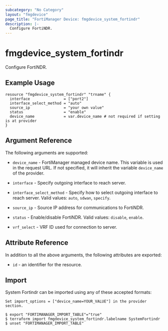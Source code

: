 ```yaml
---
subcategory: "No Category"
layout: "fmgdevice"
page_title: "FortiManager Device: fmgdevice_system_fortindr"
description: |-
  Configure FortiNDR.
---
```


# fmgdevice_system_fortindr
Configure FortiNDR.

## Example Usage

```hcl
resource "fmgdevice_system_fortindr" "trname" {
  interface               = ["port2"]
  interface_select_method = "auto"
  source_ip               = "your own value"
  status                  = "enable"
  device_name             = var.device_name # not required if setting is at provider
}
```

## Argument Reference


The following arguments are supported:

* `device_name` - FortiManager managed device name. This variable is used in the request URL. If not specified, it will inherit the variable `device_name` of the provider.

* `interface` - Specify outgoing interface to reach server.
* `interface_select_method` - Specify how to select outgoing interface to reach server. Valid values: `auto`, `sdwan`, `specify`.

* `source_ip` - Source IP address for communications to FortiNDR.
* `status` - Enable/disable FortiNDR. Valid values: `disable`, `enable`.

* `vrf_select` - VRF ID used for connection to server.


## Attribute Reference

In addition to all the above arguments, the following attributes are exported:
* `id` - an identifier for the resource.

## Import

System Fortindr can be imported using any of these accepted formats:
```
Set import_options = ["device_name=YOUR_VALUE"] in the provider section.

$ export "FORTIMANAGER_IMPORT_TABLE"="true"
$ terraform import fmgdevice_system_fortindr.labelname SystemFortindr
$ unset "FORTIMANAGER_IMPORT_TABLE"
```


